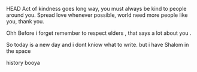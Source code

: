  HEAD
Act of kindness goes long way, you must always be kind to people around you.
Spread love whenever possible, world need  more people like you,  thank you.

Ohh Before i forget remember to respect elders , that says a lot about you .

So today is a new day and i dont kniow what to write. but i have Shalom in the space

 history
booya
